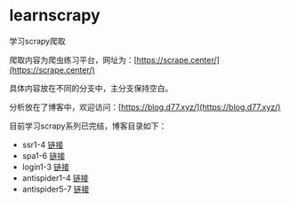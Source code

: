 # learnscrapy
学习scrapy爬取

爬取内容为爬虫练习平台，网址为：[https://scrape.center/](https://scrape.center/)

具体内容放在不同的分支中，主分支保持空白。

分析放在了博客中，欢迎访问：[https://blog.d77.xyz/](https://blog.d77.xyz/)

目前学习scrapy系列已完结，博客目录如下：

- ssr1-4 [链接](https://blog.d77.xyz/archives/35dbd7c9.html)
- spa1-6 [链接](https://blog.d77.xyz/archives/186911b0.html)
- login1-3 [链接](https://blog.d77.xyz/archives/6f6e2126.html)
- antispider1-4 [链接](https://blog.d77.xyz/archives/f10ab485.html)
- antispider5-7 [链接](https://blog.d77.xyz/archives/860d8413.html)